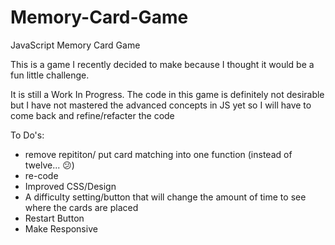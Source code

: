 # Memory-Card-Game
JavaScript Memory Card Game

This is a game I recently decided to make because I thought it would be a fun little challenge. 

It is still a Work In Progress. The code in this game is definitely not desirable but I have not mastered the advanced concepts in JS yet
so I will have to come back and refine/refacter the code

To Do's:

* remove repititon/ put card matching into one function (instead of twelve... 😕)
* re-code
* Improved CSS/Design
* A difficulty setting/button that will change the amount of time to see where the cards are placed
* Restart Button
* Make Responsive

